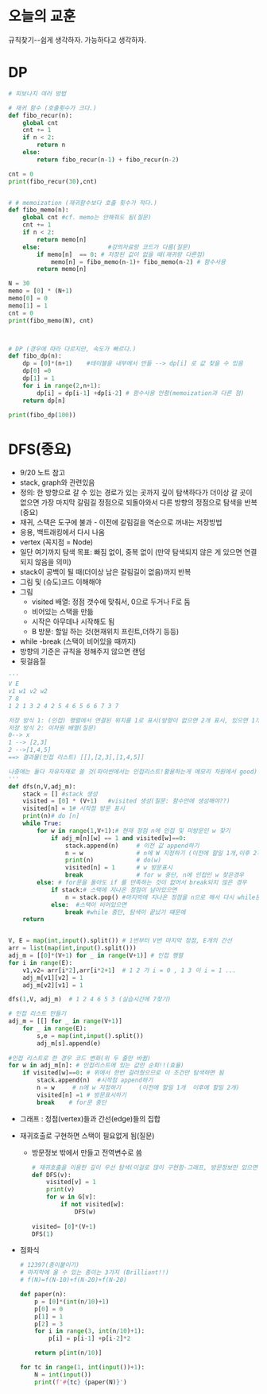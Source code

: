 # 오늘의 교훈

규칙찾기--쉽게 생각하자. 가능하다고 생각하자.



# DP

```python
# 피보나치 여러 방법

# 재귀 함수 (호출횟수가 크다.)
def fibo_recur(n):
    global cnt
    cnt += 1
    if n < 2:
        return n
    else:
        return fibo_recur(n-1) + fibo_recur(n-2)

cnt = 0
print(fibo_recur(30),cnt)


# # memoization (재귀함수보다 호출 횟수가 적다.)
def fibo_memo(n):
    global cnt #cf. memo는 안해줘도 됨(질문)
    cnt += 1
    if n < 2:
        return memo[n]
    else:					#강의자료랑 코드가 다름(질문)
        if memo[n]  == 0: # 저장된 값이 없을 때(재귀랑 다른점)
            memo[n] = fibo_memo(n-1)+ fibo_memo(n-2) # 함수사용
        return memo[n]

N = 30
memo = [0] * (N+1)
memo[0] = 0
memo[1] = 1
cnt = 0
print(fibo_memo(N), cnt)



# DP (경우에 따라 다르지만, 속도가 빠르다.)
def fibo_dp(n):
    dp = [0]*(n+1)    #테이블을 내부에서 만듦 --> dp[i] 로 값 찾을 수 있음
    dp[0] =0
    dp[1] = 1
    for i in range(2,n+1):
        dp[i] = dp[i-1] +dp[i-2] # 함수사용 안함(memoization과 다른 점)
    return dp[n]

print(fibo_dp(100))

```

# DFS(중요)

* 9/20 노트 참고
* stack, graph와 관련있음
* 정의: 한 방향으로 갈 수 있는 경로가 있는 곳까지 깊이 탐색하다가 더이상 갈 곳이 없으면 가장 마지막 갈림길 정점으로 되돌아와서 다른 방향의 정점으로 탐색을 반복 (중요)
* 재귀, 스택은 도구에 불과 - 이전에 갈림길을 역순으로 꺼내는 저장방법
* 응용, 백트래킹에서 다시 나옴
* vertex (꼭지점 = Node)
* 일단 여기까지 탐색 목표: 빠짐 없이, 중복 없이 (만약 탐색되지 않은 게 있으면 연결되지 않음을 의미)
* stack이 공백이 될 때(더이상 남은 갈림길이 없음)까지 반복
* 그림 및 (슈도)코드 이해해야
* 그림
  - visited 배열: 정점 갯수에 맞춰서, 0으로 두거나 F로 둠
  - 비어있는 스택을 만듦
  - 시작은 아무데나 시작해도 됨
  - B 방문: 할일 하는 것(현재위치 프린트,더하기 등등)
* while -break (스택이 비어있을 때까지)
* 방향의 기준은 규칙을 정해주지 않으면 랜덤
* 뒷걸음질

```python
'''
V E
v1 w1 v2 w2
7 8
1 2 1 3 2 4 2 5 4 6 5 6 6 7 3 7

저장 방식 1: (인접) 행렬에서 연결된 위치를 1로 표시(방향이 없으면 2개 표시, 있으면 1개 표시) 무향, 유향 그래프
저장 방식 2: 이차원 배열(질문)
0--> x
1 --> [2,3]
2 -->[1,4,5]
==> 결과물(인접 리스트) [[],[2,3],[1,4,5]]

나중에는 둘다 자유자재로 쓸 것(파이썬에서는 인접리스트!활용하는게 메모리 차원에서 good)
'''
def dfs(n,V,adj_m):
    stack = [] #stack 생성
    visited = [0] * (V+1)   #visited 생성(질문: 함수안에 생성해야??)
    visited[n] = 1# 시작점 방문 표시
    print(n)# do [n]
    while True:
        for w in range(1,V+1):# 현재 정점 n에 인접 및 미방문인 w 찾기
            if adj_m[n][w] == 1 and visited[w]==0:
                stack.append(n)     # 이전 값 append하기
                n = w 				# n에 W 지정하기 (이전에 할일 1개,이후 2개)
                print(n)    		# do(w)
                visited[n] = 1      # w 방문표시
                break 				# for w 중단, n에 인접인 w 찾은경우
        else: # for문을 돌아도 if 를 만족하는 것이 없어서 break되지 않은 경우
            if stack:# 스택에 지나온 정점이 남아있으면
                n = stack.pop() #마지막에 지나온 정점을 n으로 해서 다시 while문 돌림
            else:  #스택이 비어있으면
                break #while 중단, 탐색이 끝났기 떄문에
    return


V, E = map(int,input().split()) # 1번부터 V번 마지막 정점, E개의 간선
arr = list(map(int,input().split()))
adj_m = [[0]*(V+1) for _ in range(V+1)] # 인접 행렬
for i in range(E):
    v1,v2= arr[i*2],arr[i*2+1]  # 1 2 가 i = 0 , 1 3 이 i = 1 ...
    adj_m[v1][v2] = 1
    adj_m[v2][v1] = 1

dfs(1,V, adj_m)  # 1 2 4 6 5 3 (실습시간에 7찾기)

```

```python
# 인접 리스트 만들기
adj_m = [[] for _ in range(V+1)]
    for _ in range(E):
        s,e = map(int,input().split())
        adj_m[s].append(e)
        
#인접 리스트로 한 경우 코드 변화(위 두 줄만 바뀜)
for w in adj_m[n]: # 인접리스트에 있는 값만 순회!!(효율)
    if visited[w]==0: # 위에서 한번 걸러줬으므로 이 조건만 탐색하면 됨
        stack.append(n)  #시작점 append하기
        n = w     # n에 w 지정하기     (이전에 할일 1개  이후에 할일 2개)
        visited[n] =1 # 방문표시하기
        break    # for문 중단
```



* 그래프 : 정점(vertex)들과 간선(edge)들의 집합

* 재귀호출로 구현하면 스택이 필요없게 됨(질문)

  - 방문정보 밖에서 만들고 전역변수로 씀

    ```python
    # 재귀호출을 이용한 깊이 우선 탐색(이걸로 많이 구현함-그래프, 방문정보만 있으면 됨, 스택 불요)
    def DFS(v):
        visited[v] = 1
        print(v)
        for w in G[v]:
            if not visited[w]:
                DFS(w)
                
    visited= [0]*(V+1)
    DFS(1)
    ```

* 점화식

  ```python
  # 12397(종이붙이기)
  # 마지막에 올 수 있는 종이는 3가지 (Brilliant!!)
  # f(N)=f(N-10)+f(N-20)+f(N-20) 
  
  def paper(n):
      p = [0]*(int(n/10)+1)
      p[0] = 0
      p[1] = 1
      p[2] = 3
      for i in range(3, int(n/10)+1):
          p[i] = p[i-1] +p[i-2]*2
  
      return p[int(n/10)]
  
  for tc in range(1, int(input())+1):
      N = int(input())
      print(f'#{tc} {paper(N)}')
  ```

  
